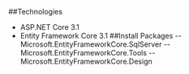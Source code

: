 ﻿##Technologies
- ASP.NET Core 3.1
- Entity Framework Core 3.1
##Install Packages
-- Microsoft.EntityFrameworkCore.SqlServer
-- Microsoft.EntityFrameworkCore.Tools
-- Microsoft.EntityFrameworkCore.Design
